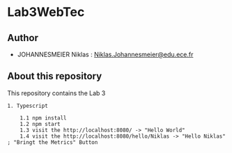 # Lab3WebTec

## Author
- JOHANNESMEIER Niklas : Niklas.Johannesmeier@edu.ece.fr

## About this repository
This repository contains the Lab 3

    1. Typescript

        1.1 npm install
        1.2 npm start
        1.3 visit the http://localhost:8080/ -> "Hello World"
        1.4 visit the http://localhost:8080/hello/Niklas -> "Hello Niklas" ; "Bringt the Metrics" Button
